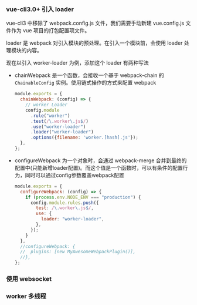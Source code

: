 ### vue-cli3.0+ 引入 loader

vue-cli3 中移除了 webpack.config.js 文件，我们需要手动新建 vue.config.js 文件作为 vue 项目的打包配置项文件。

loader 是 webpack 对引入模块的预处理。在引入一个模块前，会使用 loader 处理模块的内容。

现在以引入 worker-loader 为例，添加这个 loader 有两种写法

- chainWebpack 是一个函数，会接收一个基于 webpack-chain 的 `ChainableConfig` 实例。使用链式操作的方式来配置 webpack

  ```js
  module.exports = {
    chainWebpack: (config) => {
      // worker Loader
      config.module
        .rule("worker")
        .test(/\.worker\.js$/)
        .use("worker-loader")
        .loader("worker-loader")
        .options({filename: 'worker.[hash].js'});
    },
  };
  ```

- configureWebpack 为一个对象时，会通过 webpack-merge 合并到最终的配置中(只能新增loader配置)。而这个值是一个函数时，可以有条件的配置行为，同时可以通过config参数覆盖webpack配置

  ```js
  module.exports = {
    configureWebpack: (config) => {
      if (process.env.NODE_ENV === "production") {
        config.module.rules.push({
          test: /\.worker\.js$/,
          use: {
            loader: "worker-loader",
          },
        });
      }
    },
    //configureWebpack: {
    //  plugins: [new MyAwesomeWebpackPlugin()],
    //},
  };
  ```
### 使用 websocket

### worker 多线程
